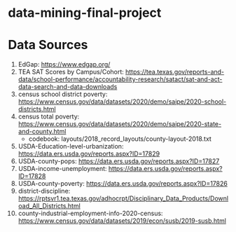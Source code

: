 # data-mining-final-project

# Data Sources
1. EdGap: https://www.edgap.org/
2. TEA SAT Scores by Campus/Cohort: https://tea.texas.gov/reports-and-data/school-performance/accountability-research/satact/sat-and-act-data-search-and-data-downloads
3. census school district poverty: https://www.census.gov/data/datasets/2020/demo/saipe/2020-school-districts.html
4. census total poverty: https://www.census.gov/data/datasets/2020/demo/saipe/2020-state-and-county.html
   * codebook: layouts/2018_record_layouts/county-layout-2018.txt
5. USDA-Education-level-urbanization: https://data.ers.usda.gov/reports.aspx?ID=17829
6. USDA-county-pops: https://data.ers.usda.gov/reports.aspx?ID=17827
7. USDA-income-unemployment: https://data.ers.usda.gov/reports.aspx?ID=17828
8. USDA-county-poverty: https://data.ers.usda.gov/reports.aspx?ID=17826
9. district-discipline: https://rptsvr1.tea.texas.gov/adhocrpt/Disciplinary_Data_Products/Download_All_Districts.html
10. county-industrial-employment-info-2020-census: https://www.census.gov/data/datasets/2019/econ/susb/2019-susb.html





